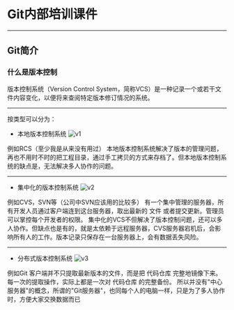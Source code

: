 # Git内部培训课件
---
## Git简介
### 什么是版本控制

版本控制系统（Version Control System，简称VCS）是一种记录一个或若干文件内容变化，以便将来查阅特定版本修订情况的系统。

---
按类型可以分为：
- 本地版本控制系统
![v1](https://upload-images.jianshu.io/upload_images/3789468-aa800a1a5658a7d5.png?imageMogr2/auto-orient/strip%7CimageView2/2/w/400/format/webp)

例如RCS（至少我是从来没有用过）
本地版本控制系统解决了版本的管理问题，再也不用时不时的把工程目录，通过手工拷贝的方式来存档了。但本地版本控制系统的缺点是，无法解决多人协作的问题。

---
- 集中化的版本控制系统
![v2](https://upload-images.jianshu.io/upload_images/3789468-e81709571bd11a60.jpg?imageMogr2/auto-orient/strip%7CimageView2/2/w/500/format/webp)

例如CVS，SVN等（公司中SVN应该用的比较多）
有一个集中管理的服务器，所有开发人员通过客户端连到这台服务器，取出最新的 文件 或者提交更新。管理员可以掌控每个开发者的权限。
集中化的VCS不但解决了版本控制问题，还可以多人协作。但缺点也是有的，就是太依赖于远程服务器，CVS服务器宕机后，会影响所有人的工作。版本记录只保存在一台服务器上，会有数据丢失风险。

---
- 分布式版本控制系统
![v3](https://upload-images.jianshu.io/upload_images/3789468-2e759b90b7f8216a.jpg?imageMogr2/auto-orient/strip%7CimageView2/2/w/500/format/webp)

例如Git
客户端并不只提取最新版本的文件，而是把 代码仓库 完整地镜像下来。每一次的提取操作，实际上都是一次对 代码仓库 的完整备份。
所以并没有"中心服务器"的概念，所谓的"Git服务器"，也同每个人的电脑一样，只是为了多人协作时，方便大家交换数据而已